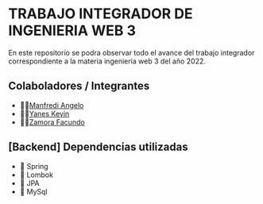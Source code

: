 # TRABAJO INTEGRADOR DE INGENIERIA WEB 3

En este repositorio se podra observar todo el avance del trabajo integrador correspondiente a la materia ingenieria web 3 del año 2022.

## Colaboladores / Integrantes

- 👨‍💻[Manfredi Angelo](https://github.com/angelo59930)
- 👨‍💻[Yanes Kevin](https://github.com/kyanesdev)
- 👨‍💻[Zamora Facundo](https://github.com/Faq-hue)
  
## [Backend] Dependencias utilizadas

- :dart: Spring
- :dart: Lombok
- :dart: JPA
- :dart: MySql
